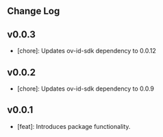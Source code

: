 ## Change Log

## v0.0.3
- [chore]: Updates ov-id-sdk dependency to 0.0.12

## v0.0.2
- [chore]: Updates ov-id-sdk dependency to 0.0.9

## v0.0.1
- [feat]: Introduces package functionality.